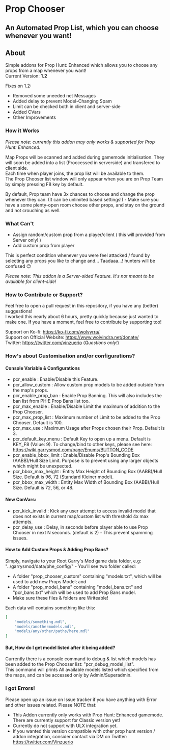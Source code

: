 # Prop Chooser
## An Automated Prop List, which you can choose whenever you want!

## About

Simple addons for Prop Hunt: Enhanced which allows you to choose any props from a map whenever you want!  
Current Version: **1.2**

Fixes on 1.2:
- Removed some uneeded net Messages
- Added delay to prevent Model-Changing Spam
- Limit can be checked both in client and server-side
- Added CVars
- Other Improvements

### How it Works

*Please note: currently this addon may only works & supported for Prop Hunt: Enhanced.*

Map Props will be scanned and added during gamemode initialisation. They will soon be added into a list (Proccessed in serverside) and transfered to client side.  
Each time when player joins, the prop list will be available to them.  
The Prop Chooser list window will only appear when you are on Prop Team by simply pressing F8 key by default.

By default, Prop team have 3x chances to choose and change the prop whenever they can. (It can be unlimited based settings!) - Make sure you have a some plenty-open room choose other props, 
and stay on the ground and not crouching as well.

### What Can't
- Assign random/custom prop from a player/client ( this will provided from Server only! )
- Add custom prop from player

This is perfect condition whenever you were feel attacked / found by selecting any props you like to change and... Taadaaa...! hunters will be confused 😉

*Please note: This addon is a Server-sided Feature. It's not meant to be available for client-side!*

### How to Contribute or Support?

Feel free to open a pull request in this repository, if you have any (better) suggestions!  
I worked this nearly about 6 hours, pretty quickly because just wanted to make one. If you have a moment, feel free to contribute by supporting too!

Support on Ko-fi: https://ko-fi.com/wolvyrra/  
Support on Official Website: https://www.wolvindra.net/donate/  
Twitter: https://twitter.com/vinzuerio  (*Questions only!*)

### How's about Customisation and/or configurations?

#### Console Variable & Configurations
- pcr_enable : Enable/Disable this Feature.
- pcr_allow_custom : Allow custom prop models to be added outside from the map's props.
- pcr_enable_prop_ban : Enable Prop Banning. This will also includes the ban list from PH:E Prop Bans list too.
- pcr_max_enable : Enable/Disable Limit the maximum of addition to the Prop Chooser.
- pcr_max_prop_list : Maximum number of Limit to be added to the Prop Chooser. Default is 100.
- pcr_max_use : Maximum Usage after Props chosen their Prop. Default is 3.
- pcr_default_key_menu : Default Key to open up a menu. Default is KEY_F8 (Value: 9). To change/bind to other keys, please see here: https://wiki.garrysmod.com/page/Enums/BUTTON_CODE
- pcr_enable_bbox_limit : Enable/Disable Prop's Bounding Box (AABB)/Hull Size Limit. Purpose is to prevent using any larger objects which might be unexpected.
- pcr_bbox_max_height : Entity Max Height of Bounding Box (AABB)/Hull Size. Default is 96, 72 (Standard Kleiner model).
- pcr_bbox_max_width : Entity Max Width of Bounding Box (AABB)/Hull Size. Default is 72, 56, or 48.

#### New ConVars:
- pcr_kick_invalid : Kick any user attempt to access invalid model that does not exists in current map/custom list with threshold 4x max attempts.
- pcr_delay_use : Delay, in seconds before player able to use Prop Chooser in next N seconds. (default is 2) - This prevent spamming issues.

#### How to Add Custom Props & Adding Prop Bans?

Simply, navigate to your Root Garry's Mod game data folder, e.g: "../garrysmod/data/phe_config/" - You'll see two folder called:
- A folder "prop_chooser_custom" containing "models.txt", which will be used to add new Props Model; and
- A folder "prop_model_bans" containing "model_bans.txt" and "pcr_bans.txt" which will be used to add Prop Bans model.
- Make sure these files & folders are Writeable!

Each data will contains something like this:

```json
[
	"models/something.mdl",
	"models/anothermodels.mdl",
	"models/any/other/paths/here.mdl"
]
```

#### But, How do I get model listed after it being added?
Currently there is a console command to debug & list which models has been added to the Prop Chooser list: "pcr_debug_model_list".  
This command will prints All available models listed which specified from the maps, and can be accessed only by Admin/Superadmin.

### I got Errors!
Please open up an issue on Issue tracker if you have anything with Error and other issues related. Please NOTE that:
- This Addon currently only works with Prop Hunt: Enhanced gamemode. There are currently support for Classic version yet!
- Currently do not support with ULX integration yet. 
- If you wanted this version compatible with other prop hunt version / addon integration, consider contact via DM on Twitter: https://twitter.com/Vinzuerio